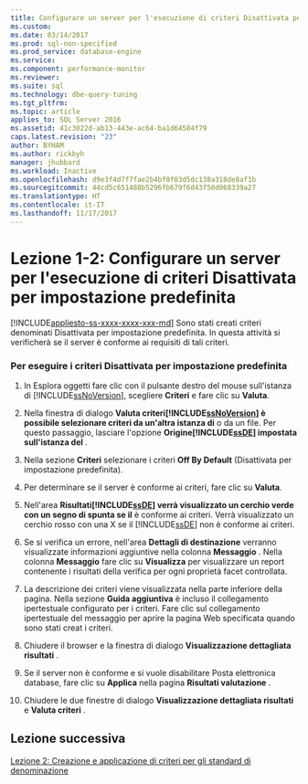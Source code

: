 ```yaml
---
title: Configurare un server per l'esecuzione di criteri Disattivata per impostazione predefinita | Microsoft Docs
ms.custom: 
ms.date: 03/14/2017
ms.prod: sql-non-specified
ms.prod_service: database-engine
ms.service: 
ms.component: performance-monitor
ms.reviewer: 
ms.suite: sql
ms.technology: dbe-query-tuning
ms.tgt_pltfrm: 
ms.topic: article
applies_to: SQL Server 2016
ms.assetid: 41c3022d-ab13-443e-ac64-ba1d64584f79
caps.latest.revision: "23"
author: BYHAM
ms.author: rickbyh
manager: jhubbard
ms.workload: Inactive
ms.openlocfilehash: d9e3f4d7f7fae2b4bf0f03d5dc138a318de8af1b
ms.sourcegitcommit: 44cd5c651488b5296fb679f6d43f50d068339a27
ms.translationtype: HT
ms.contentlocale: it-IT
ms.lasthandoff: 11/17/2017
---
```

# <a name="lesson-1-2---configure-a-server-to-run-the-off-by-default-policy"></a>Lezione 1-2: Configurare un server per l'esecuzione di criteri Disattivata per impostazione predefinita
[!INCLUDE[appliesto-ss-xxxx-xxxx-xxx-md](../../includes/appliesto-ss-xxxx-xxxx-xxx-md.md)] Sono stati creati criteri denominati Disattivata per impostazione predefinita. In questa attività si verificherà se il server è conforme ai requisiti di tali criteri.  
  
### <a name="to-run-the-off-by-default-policy"></a>Per eseguire i criteri Disattivata per impostazione predefinita  
  
1.  In Esplora oggetti fare clic con il pulsante destro del mouse sull'istanza di [!INCLUDE[ssNoVersion](../../includes/ssnoversion-md.md)], scegliere **Criteri** e fare clic su **Valuta**.  
  
2.  Nella finestra di dialogo **Valuta criteri[!INCLUDE[ssNoVersion](../../includes/ssnoversion-md.md)] è possibile selezionare criteri da un'altra istanza di**  o da un file. Per questo passaggio, lasciare l'opzione **Origine[!INCLUDE[ssDE](../../includes/ssde-md.md)] impostata sull'istanza del** .  
  
3.  Nella sezione **Criteri** selezionare i criteri **Off By Default** (Disattivata per impostazione predefinita).  
  
4.  Per determinare se il server è conforme ai criteri, fare clic su **Valuta**.  
  
5.  Nell'area **Risultati[!INCLUDE[ssDE](../../includes/ssde-md.md)] verrà visualizzato un cerchio verde con un segno di spunta se il**  è conforme ai criteri. Verrà visualizzato un cerchio rosso con una X se il [!INCLUDE[ssDE](../../includes/ssde-md.md)] non è conforme ai criteri.  
  
6.  Se si verifica un errore, nell'area **Dettagli di destinazione** verranno visualizzate informazioni aggiuntive nella colonna **Messaggio** . Nella colonna **Messaggio** fare clic su **Visualizza** per visualizzare un report contenente i risultati della verifica per ogni proprietà facet controllata.  
  
7.  La descrizione dei criteri viene visualizzata nella parte inferiore della pagina. Nella sezione **Guida aggiuntiva** è incluso il collegamento ipertestuale configurato per i criteri. Fare clic sul collegamento ipertestuale del messaggio per aprire la pagina Web specificata quando sono stati creat i criteri.  
  
8.  Chiudere il browser e la finestra di dialogo **Visualizzazione dettagliata risultati** .  
  
9. Se il server non è conforme e si vuole disabilitare Posta elettronica database, fare clic su **Applica** nella pagina **Risultati valutazione** .  
  
10. Chiudere le due finestre di dialogo **Visualizzazione dettagliata risultati** e **Valuta criteri** .  
  
## <a name="next-lesson"></a>Lezione successiva  
[Lezione 2: Creazione e applicazione di criteri per gli standard di denominazione](../../relational-databases/policy-based-management/lesson-2-create-and-apply-a-naming-standards-policy.md)  
  
  
  
